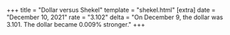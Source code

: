 +++
title = "Dollar versus Shekel"
template = "shekel.html"
[extra]
date = "December 10, 2021"
rate = "3.102"
delta = "On December  9, the dollar was 3.101. The dollar became 0.009% stronger."
+++
